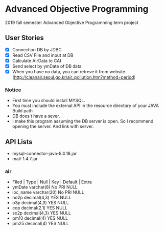 # Advanced Objective Programming

2019 fall semester Advanced Objective Programming term project

## User Stories

- [x] Connection DB by JDBC
- [x] Read CSV File and input at DB
- [x] Calculate AirData to CAI
- [x] Send select by ymDate of DB data
- [x] When you have no data, you can retreve it from website.(http://cleanair.seoul.go.kr/air_pollution.htm?method=period)

### Notice
- First time you should install MYSQL.
- You must include the external API in the resource directory of your JAVA Build path
- DB does't have a sever.
- I make this program assuming the DB server is open. So I recommend opening the server. And link with server.

## API Lists
- mysql-connector-java-8.0.18.jar
- mail-1.4.7.jar


### air

- Filed		| Type 		| Null | Key | Default | Extra
- ymDate	varchar(8)	   No	PRI		NULL
- loc_name	varchar(20)	   No   PRI		NULL
- no2p		decimal(4,3)   YES	   		NULL
- o3p		decimal(4,3)   YES	   		NULL
- cop		decimal(2,1)   YES	   		NULL
- so2p		decimal(4,3)   YES	   		NULL
- pm10		decimal(4)	   YES	   		NULL
- pm25		decimal(4)	   YES	   		NULL
